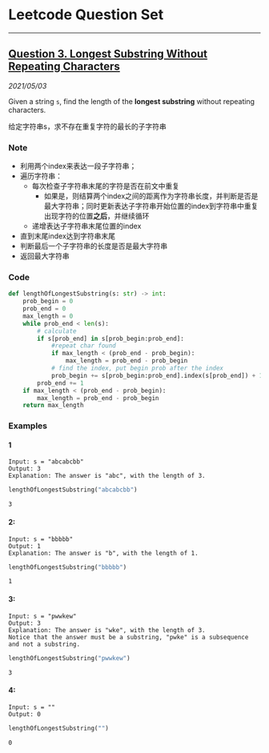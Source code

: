 # Leetcode Question Set
----

## [Question 3. Longest Substring Without Repeating Characters](https://leetcode.com/problems/longest-substring-without-repeating-characters/)

*2021/05/03*

Given a string `s`, find the length of the **longest substring** without repeating characters.

给定字符串s，求不存在重复字符的最长的子字符串

### Note
- 利用两个index来表达一段子字符串；
- 遍历字符串：
    - 每次检查子字符串末尾的字符是否在前文中重复
        - 如果是，则结算两个index之间的距离作为字符串长度，并判断是否是最大字符串；同时更新表达子字符串开始位置的index到字符串中重复出现字符的位置**之后**，并继续循环
    - 递增表达子字符串末尾位置的index
- 直到末尾index达到字符串末尾
- 判断最后一个子字符串的长度是否是最大字符串
- 返回最大字符串


### Code


```python
def lengthOfLongestSubstring(s: str) -> int:
    prob_begin = 0
    prob_end = 0
    max_length = 0
    while prob_end < len(s):
        # calculate
        if s[prob_end] in s[prob_begin:prob_end]:
            #repeat char found
            if max_length < (prob_end - prob_begin):
                max_length = prob_end - prob_begin
            # find the index, put begin prob after the index
            prob_begin += s[prob_begin:prob_end].index(s[prob_end]) + 1
        prob_end += 1
    if max_length < (prob_end - prob_begin):
        max_length = prob_end - prob_begin
    return max_length
```

### Examples
#### 1
```
Input: s = "abcabcbb"
Output: 3
Explanation: The answer is "abc", with the length of 3.
```


```python
lengthOfLongestSubstring("abcabcbb")
```




    3



#### 2:
```
Input: s = "bbbbb"
Output: 1
Explanation: The answer is "b", with the length of 1.
```


```python
lengthOfLongestSubstring("bbbbb")
```




    1



#### 3:
```
Input: s = "pwwkew"
Output: 3
Explanation: The answer is "wke", with the length of 3.
Notice that the answer must be a substring, "pwke" is a subsequence and not a substring.
```


```python
lengthOfLongestSubstring("pwwkew")
```




    3



#### 4:
```
Input: s = ""
Output: 0
```


```python
lengthOfLongestSubstring("")
```




    0


